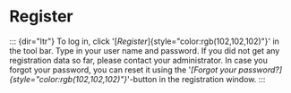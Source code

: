 Register
========
::: {dir="ltr"}
To log in, click '[*Register*]{style="color:rgb(102,102,102)"}' in the tool bar. Type in your user name and password.
If you did not get any registration data so far, please contact your administrator.
In case you forgot your password, you can reset it using the '*[Forgot your password?]{style="color:rgb(102,102,102)"}*'-button in the registration window.
:::
